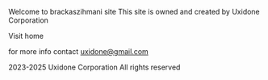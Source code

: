 
Welcome to brackaszihmani site This site is owned and created by Uxidone Corporation


<a href="/home"></a> Visit home












for more info contact uxidone@gmail.com









2023-2025 Uxidone Corporation All rights reserved
                                          
